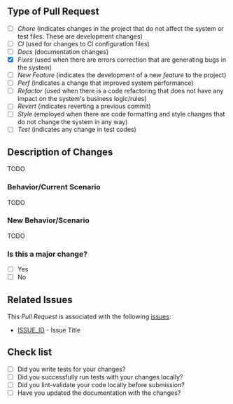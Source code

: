 <!--- Thank you for opening a Pull Request on "Action Compare Development Time - GitHub App" 🚀!

Please read the following points before requesting your Pull Request:
1- Keep your PR as simple as possible;
2- Limit your PR to just one topic (docs, feat, refact, ci or bugfix);
3- Check which context fits best with your PR;
4- Remove this comment. -->
## Type of Pull Request
- [ ] _Chore_ (indicates changes in the project that do not affect the system or test files. These are development changes)
- [ ] _CI_ (used for changes to CI configuration files)
- [ ] _Docs_ (documentation changes)
- [x] _Fixes_ (used when there are errors correction that are generating bugs in the system)
- [ ] _New Feature_ (indicates the development of a new _feature_ to the project)
- [ ] _Perf_ (indicates a change that improved system performance)
- [ ] _Refactor_ (used when there is a code refactoring that does not have any impact on the system's business logic/rules)
- [ ] _Revert_ (indicates reverting a previous commit)
- [ ] _Style_ (employed when there are code formatting and style changes that do not change the system in any way)
- [ ] _Test_ (indicates any change in test codes)

## Description of Changes
<!--- Describe your changes below -->
TODO

### Behavior/Current Scenario
<!--- Describe the current behavior you are modifying -->
TODO

### New Behavior/Scenario
<!--- Please describe the behavior or changes this PR adds -->
TODO

### Is this a major change?
- [ ] Yes
- [ ] No

## Related Issues
This _Pull Request_ is associated with the following [issues](https://github.com/padupe/action-compare-development-time-github-app/issues):
- [ISSUE_ID](https://github.com/padupe/action-compare-development-time-github-app/issues/ISSUE_ID) - Issue Title

## Check list
- [ ] Did you write tests for your changes?
- [ ] Did you successfully run tests with your changes locally?
- [ ] Did you lint-validate your code locally before submission?
- [ ] Have you updated the documentation with the changes?